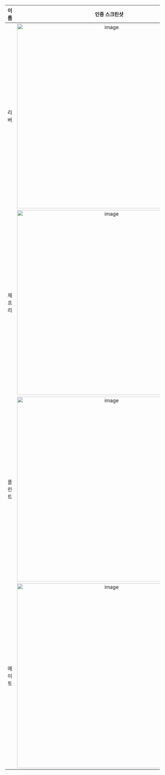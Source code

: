 | **이름** | **인증 스크린샷** |
|:--------:|:-----------------:|
| 리버   | <img width="600" alt="image" src="https://github.com/user-attachments/assets/0d05885c-0bb3-4d81-b71a-a173b2de0588" /> |
| 제프리 | <img width="600" alt="image" src="https://github.com/user-attachments/assets/86180859-a095-4fa5-a589-fbd2a05e6575" /> |
| 플린트 | <img width="600" alt="image" src="https://github.com/user-attachments/assets/b23eb9a7-ef4c-4144-a8b0-ed4a6e33bb1f" /> |
| 메이토 | <img width="600" alt="image" src="https://github.com/user-attachments/assets/b23eb9a7-ef4c-4144-a8b0-ed4a6e33bb1f" /> |
